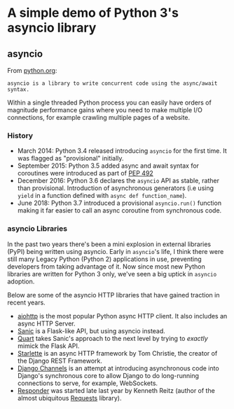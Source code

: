 # A simple demo of Python 3's asyncio library


## asyncio
From [python.org](https://docs.python.org/3/library/asyncio.html):

    asyncio is a library to write concurrent code using the async/await syntax.

Within a single threaded Python process you can easily have orders of magnitude performance gains where you need to make multiple I/O connections, for example crawling multiple pages of a website.

### History
* March 2014: Python 3.4 released introducing `asyncio` for the first time. It was flagged as "provisional" initially.
* September 2015: Python 3.5 added async and await syntax for coroutines were introduced as part of [PEP 492](https://www.python.org/dev/peps/pep-0492/)
* December 2016: Python 3.6 declares the `asyncio` API as stable, rather than provisional. Introduction of asynchronous generators (i.e using `yield` in a function defined with `async def function_name`).
* June 2018: Python 3.7 introduced a provisional `asyncio.run()` function making it far easier to call an async coroutine from synchronous code.


### asyncio Libraries
In the past two years there's been a mini explosion in external libraries (PyPI) being written using asyncio. Early in `asyncio`'s life, I think there were still many Legacy Python (Python 2) applications in use, preventing developers from taking advantage of it.
Now since most new Python libraries are written for Python 3 only, we've seen a big uptick in `asyncio` adoption.

Below are some of the asyncio HTTP libraries that have gained traction in recent years.

* [aiohttp](https://aiohttp.readthedocs.io) is the most popular Python async HTTP client. It also includes an async HTTP Server.
* [Sanic](https://sanicframework.org) is a Flask-like API, but using asyncio instead.
* [Quart](https://gitlab.com/pgjones/quart) takes Sanic's approach to the next level by trying to _exactly_ mimick the Flask API.
* [Starlette](https://www.starlette.io) is an async HTTP framework by Tom Christie, the creator of the Django REST Framework.
* [Django Channels](https://channels.readthedocs.io) is an attempt at introducing asynchronous code into Django's synchronous core to allow Django to do long-running connections to serve, for example, WebSockets.
* [Responder](https://python-responder.org) was started late last year by Kenneth Reitz (author of the almost ubiquitous [Requests](http://python-requests.org) library).
